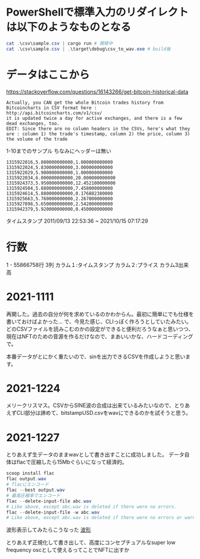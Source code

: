 # PowerShellで標準入力のリダイレクトは以下のようなものとなる

```powershell
cat .\csv\sample.csv | cargo run # 開発中
cat .\csv\sample.csv | .\target\debug\csv_to_wav.exe # build後
```

# データはここから

https://stackoverflow.com/questions/16143266/get-bitcoin-historical-data

```
Actually, you CAN get the whole Bitcoin trades history from Bitcoincharts in CSV format here : http://api.bitcoincharts.com/v1/csv/
it is updated twice a day for active exchanges, and there is a few dead exchanges, too.
EDIT: Since there are no column headers in the CSVs, here's what they are : column 1) the trade's timestamp, column 2) the price, column 3) the volume of the trade
```

1-10までのサンプル
ちなみにヘッダーは無い
```
1315922016,5.800000000000,1.000000000000
1315922024,5.830000000000,3.000000000000
1315922029,5.900000000000,1.000000000000
1315922034,6.000000000000,20.000000000000
1315924373,5.950000000000,12.452100000000
1315924504,5.880000000000,7.458000000000
1315924614,5.880000000000,0.176882380000
1315925663,5.760000000000,2.267000000000
1315927898,5.650000000000,2.542000000000
1315942379,5.920000000000,0.450000000000
```

タイムスタンプ
2011/09/13 22:53:36 ~ 2021/10/15 07:17:29

# 行数
1 - 55866758行 3列
カラム１:タイムスタンプ カラム２:プライス カラム3出来高


# 2021-1111
再開した。過去の自分が何を求めているのかわからん。最初に簡単にでも仕様を書いておけばよかった...
で、今見た感じ、CLIっぽく作ろうとしていたみたい。
どのCSVファイルを読みこむのかの設定ができると便利だろうなぁと思いつつ、
現在はNFTのための音源を作るだけなので、まあいいかな、ハードコーディングで。

本番データがとにかく重たいので、sinを出力できるCSVを作成しようと思います。

# 2021-1224
メリークリスマス。CSVからSINE波の合成は出来ているみたいなので、とりあえずCLI部分は諦めて、bitstampUSD.csvをwavにできるのかを試そうと思う。

# 2021-1227
とりあえず生データのままwavとして書き出すことに成功しました。
データ自体はflacで圧縮したら15Mbぐらいになって経済的。
```powershell
scoop install flac
flac output.wav
# flacにエンコード
flac --best output.wav
# 最高圧縮率でエンコード
flac --delete-input-file abc.wav
# Like above, except abc.wav is deleted if there were no errors.
flac --delete-input-file -w abc.wav
# Like above, except abc.wav is deleted if there were no errors or warnings.
```
波形表示してみたらこうなった
[波形](/img/1227-outputの波形.png)

とりあえず正規化して書き出して、高度にコンセプチュアルなsuper low frequency oscとして使えるってことでNFTに出すか